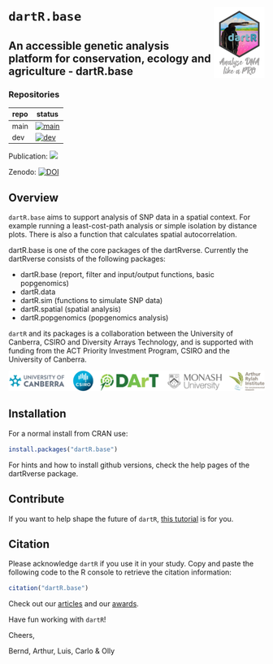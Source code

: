 
<!-- README.md is generated from README.Rmd. Please edit that file -->

# `dartR.base` <a href="https://green-striped-gecko.github.io/dartR/"><img src="man/figures/dartR_logo.png" align="right" height="140"/></a>

## An accessible genetic analysis platform for conservation, ecology and agriculture - dartR.base

<!-- badges: start -->

### Repositories

| repo | status                                                                                                                                                                                                          |
|------|-----------------------------------------------------------------------------------------------------------------------------------------------------------------------------------------------------------------|
| main | [![main](https://github.com/green-striped-gecko/dartR.base/actions/workflows/check-standard.yml/badge.svg?branch=main)](https://github.com/green-striped-gecko/dartRverse/actions/workflows/check-standard.yml) |
| dev  | [![dev](https://github.com/green-striped-gecko/dartR.base/actions/workflows/check-standard.yml/badge.svg?branch=dev)](https://github.com/green-striped-gecko/dartR.base/actions/workflows/check-standard.yml)   |

Publication:
[![](https://img.shields.io/badge/doi-10.1111/1755--0998.12745-00cccc.svg)](https://doi.org/10.1111/1755-0998.12745)

Zenodo:
[![DOI](https://zenodo.org/badge/86640709.svg)](https://zenodo.org/badge/latestdoi/86640709)

<!-- badges: end -->

## Overview

`dartR.base` aims to support analysis of SNP data in a spatial context.
For example running a least-cost-path analysis or simple isolation by
distance plots. There is also a function that calculates spatial
autocorrelation.

dartR.base is one of the core packages of the dartRverse. Currently the
dartRverse consists of the following packages:

- dartR.base (report, filter and input/output functions, basic
  popgenomics)
- dartR.data
- dartR.sim (functions to simulate SNP data)
- dartR.spatial (spatial analysis)
- dartR.popgenomics (popgenomics analysis)

`dartR` and its packages is a collaboration between the University of
Canberra, CSIRO and Diversity Arrays Technology, and is supported with
funding from the ACT Priority Investment Program, CSIRO and the
University of Canberra.

<p align="center">
<img src='man/figures/institutions.png' width="800"/>
</p>

## Installation

For a normal install from CRAN use:

``` r
install.packages("dartR.base")
```

For hints and how to install github versions, check the help pages of
the dartRverse package.

## Contribute

If you want to help shape the future of `dartR`, [this
tutorial](http://georges.biomatix.org/storage/app/media/uploaded-files/Tutorial_0_dartR_for_the_Developer_2.0_19-Feb-22.pdf)
is for you.

## Citation

Please acknowledge `dartR` if you use it in your study. Copy and paste
the following code to the R console to retrieve the citation
information:

``` r
citation("dartR.base")
```

Check out our
[articles](https://github.com/green-striped-gecko/dartR/wiki/dartR-team-publications)
and our
[awards](https://github.com/green-striped-gecko/dartR/wiki/dartR-awards).

Have fun working with `dartR`!

Cheers,

Bernd, Arthur, Luis, Carlo & Olly
